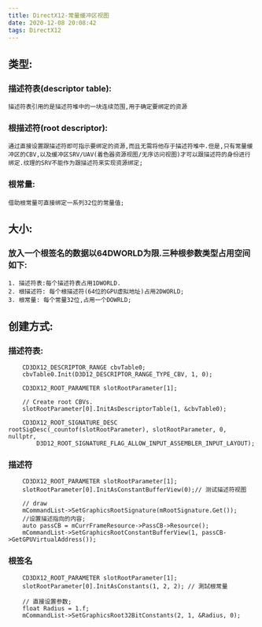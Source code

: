 ```yaml
---
title: DirectX12-常量缓冲区视图
date: 2020-12-08 20:08:42
tags: DirectX12
---
```

## 类型:
### 描述符表(descriptor table): 
    描述符表引用的是描述符堆中的一块连续范围,用于确定要绑定的资源
### 根描述符(root descriptor): 
    通过直接设置跟描述符即可指示要绑定的资源,而且无需将他存于描述符堆中.但是,只有常量缓冲区的CBV,以及缓冲区SRV/UAV(着色器资源视图/无序访问视图)才可以跟描述符的身份进行绑定.纹理的SRV不能作为跟描述符来实现资源绑定;
### 根常量:
    借助根常量可直接绑定一系列32位的常量值;

## 大小:
### 放入一个根签名的数据以64DWORLD为限.三种根参数类型占用空间如下:
    1. 描述符表:每个描述符表占用1DWORLD.
    2. 根描述符: 每个根描述符(64位的GPU虚拟地址)占用2DWORLD;  
    3. 根常量: 每个常量32位,占用一个DOWRLD;

## 创建方式:
### 描述符表:
```
    CD3DX12_DESCRIPTOR_RANGE cbvTable0;
    cbvTable0.Init(D3D12_DESCRIPTOR_RANGE_TYPE_CBV, 1, 0);

    CD3DX12_ROOT_PARAMETER slotRootParameter[1];

	// Create root CBVs.
    slotRootParameter[0].InitAsDescriptorTable(1, &cbvTable0);
    
    CD3DX12_ROOT_SIGNATURE_DESC rootSigDesc(_countof(slotRootParameter), slotRootParameter, 0, nullptr, 
        D3D12_ROOT_SIGNATURE_FLAG_ALLOW_INPUT_ASSEMBLER_INPUT_LAYOUT);
```
### 描述符
```
 	CD3DX12_ROOT_PARAMETER slotRootParameter[1];
	slotRootParameter[0].InitAsConstantBufferView(0);// 测试描述符视图

    // draw 
    mCommandList->SetGraphicsRootSignature(mRootSignature.Get());
    //设置描述指向的内容;
    auto passCB = mCurrFrameResource->PassCB->Resource();
	mCommandList->SetGraphicsRootConstantBufferView(1, passCB->GetGPUVirtualAddress());
```
### 根签名
````
	CD3DX12_ROOT_PARAMETER slotRootParameter[1];
	slotRootParameter[0].InitAsConstants(1, 2, 2); // 測試根常量

    // 直接设置参数;
    float Radius = 1.f;
	mCommandList->SetGraphicsRoot32BitConstants(2, 1, &Radius, 0);
````
